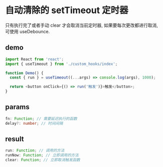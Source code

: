 # 自动清除的 setTimeout 定时器

只有执行完了或者手动 clear 才会取消当前定时器, 如果要每次更改都进行取消, 可使用 useDebounce.

## demo

```js
import React from 'react';
import { useTimeout } from './custom_hooks/index';

function Demo() {
  const { run } = useTimeout((...args) => console.log(args), 1000);

  return <button onClick={() => run('触发')}>触发</button>;
}
```

## params

```ts
fn: Function; // 需要延迟执行的函数
delay?: number; // 时间间隔
```

## result

```ts
run: Function; // 调用的方法
runNow: Function; // 立即调用的方法
clear: Function; // 立即取消触发函数
```
